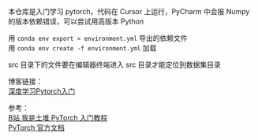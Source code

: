   本仓库是入门学习 pytorch，代码在 Cursor 上运行，PyCharm 中会报 Numpy 的版本依赖错误，可以尝试用高版本 Python    

  用 `conda env export > environment.yml` 导出的依赖文件  
  用 `conda env create -f environment.yml` 加载

  src 目录下的文件要在编辑器终端进入 src 目录才能定位到数据集目录

  博客链接：    
[深度学习Pytorch入门](https://remsait.com/posts/%E6%B7%B1%E5%BA%A6%E5%AD%A6%E4%B9%A0Pytorch%E5%85%A5%E9%97%A8)  
  
  参考：   
[B站 我是土堆 PyTorch 入门教程](https://www.bilibili.com/video/BV1hE411t7RN/)    
[PyTorch 官方文档](https://docs.pytorch.org/docs/stable/)    
